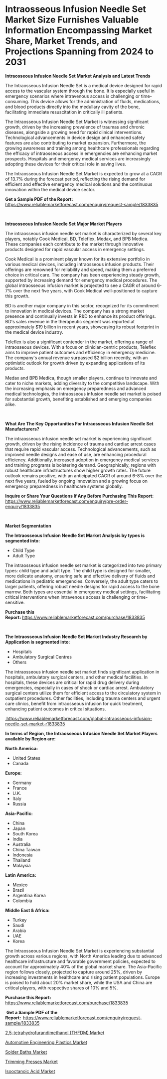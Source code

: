 <p><h1>Intraosseous Infusion Needle Set Market Size Furnishes Valuable Information Encompassing Market Share, Market Trends, and Projections Spanning from 2024 to 2031</h1></p><p><strong>Intraosseous Infusion Needle Set Market Analysis and Latest Trends</strong></p>
<p><p>The Intraosseous Infusion Needle Set is a medical device designed for rapid access to the vascular system through the bone. It is especially useful in emergency scenarios where intravenous access is challenging or time-consuming. This device allows for the administration of fluids, medications, and blood products directly into the medullary cavity of the bone, facilitating immediate resuscitation in critically ill patients.</p><p>The Intraosseous Infusion Needle Set Market is witnessing significant growth, driven by the increasing prevalence of traumas and chronic diseases, alongside a growing need for rapid clinical interventions. Technological advancements in device design and enhanced safety features are also contributing to market expansion. Furthermore, the growing awareness and training among healthcare professionals regarding the efficacy of intraosseous access in emergencies are enhancing market prospects. Hospitals and emergency medical services are increasingly adopting these devices for their critical role in saving lives.</p><p>The Intraosseous Infusion Needle Set Market is expected to grow at a CAGR of 13.7% during the forecast period, reflecting the rising demand for efficient and effective emergency medical solutions and the continuous innovation within the medical device sector.</p></p>
<p><strong>Get a Sample PDF of the Report:&nbsp;</strong> <a href="https://www.reliablemarketforecast.com/enquiry/request-sample/1833835?utm_campaign=1108&utm_medium=2&utm_source=Github&utm_content=ia&utm_term=17102024&utm_id=intraosseous-infusion-needle-set">https://www.reliablemarketforecast.com/enquiry/request-sample/1833835</a></p>
<p>&nbsp;</p>
<p><strong>Intraosseous Infusion Needle Set Major Market Players</strong></p>
<p><p>The intraosseous infusion needle set market is characterized by several key players, notably Cook Medical, BD, Teleflex, Medax, and BPB Medica. These companies each contribute to the market through innovative products designed for rapid vascular access in emergency settings.</p><p>Cook Medical is a prominent player known for its extensive portfolio in various medical devices, including intraosseous infusion products. Their offerings are renowned for reliability and speed, making them a preferred choice in critical care. The company has been experiencing steady growth, supported by increasing demand for emergency medical procedures. The global intraosseous infusion market is projected to see a CAGR of around 6-7% over the next five years, with Cook Medical well-positioned to capture this growth.</p><p>BD is another major company in this sector, recognized for its commitment to innovation in medical devices. The company has a strong market presence and continually invests in R&D to enhance its product offerings. BD's sales revenue in the therapeutic segment was reported at approximately $19 billion in recent years, showcasing its robust footprint in the medical device industry.</p><p>Teleflex is also a significant contender in the market, offering a range of intraosseous devices. With a focus on clinician-centric products, Teleflex aims to improve patient outcomes and efficiency in emergency medicine. The company's annual revenue surpassed $2 billion recently, with an optimistic outlook for growth driven by expanding applications of its products.</p><p>Medax and BPB Medica, though smaller players, continue to innovate and cater to niche markets, adding diversity to the competitive landscape. With the increasing emphasis on emergency preparedness and advanced medical technologies, the intraosseous infusion needle set market is poised for substantial growth, benefiting established and emerging companies alike.</p></p>
<p>&nbsp;</p>
<p><strong>What Are The Key Opportunities For Intraosseous Infusion Needle Set Manufacturers?</strong></p>
<p><p>The intraosseous infusion needle set market is experiencing significant growth, driven by the rising incidence of trauma and cardiac arrest cases that require rapid vascular access. Technological advancements, such as improved needle designs and ease of use, are enhancing procedural efficiency. Additionally, increased adoption in emergency medical services and training programs is bolstering demand. Geographically, regions with robust healthcare infrastructures show higher growth rates. The future outlook remains positive, with an anticipated CAGR of around 6-8% over the next five years, fueled by ongoing innovation and a growing focus on emergency preparedness in healthcare systems globally.</p></p>
<p><strong>Inquire or Share Your Questions If Any Before Purchasing This Report:</strong> <a href="https://www.reliablemarketforecast.com/enquiry/pre-order-enquiry/1833835?utm_campaign=1108&utm_medium=2&utm_source=Github&utm_content=ia&utm_term=17102024&utm_id=intraosseous-infusion-needle-set">https://www.reliablemarketforecast.com/enquiry/pre-order-enquiry/1833835</a></p>
<p>&nbsp;</p>
<p><strong>Market Segmentation</strong></p>
<p><strong>The Intraosseous Infusion Needle Set Market Analysis by types is segmented into:</strong></p>
<p><ul><li>Child Type</li><li>Adult Type</li></ul></p>
<p><p>The intraosseous infusion needle set market is categorized into two primary types: child type and adult type. The child type is designed for smaller, more delicate anatomy, ensuring safe and effective delivery of fluids and medications in pediatric emergencies. Conversely, the adult type caters to larger patients, offering robust needle designs for rapid access to the bone marrow. Both types are essential in emergency medical settings, facilitating critical interventions when intravenous access is challenging or time-sensitive.</p></p>
<p><strong>Purchase this Report:&nbsp;</strong><a href="https://www.reliablemarketforecast.com/purchase/1833835?utm_campaign=1108&utm_medium=2&utm_source=Github&utm_content=ia&utm_term=17102024&utm_id=intraosseous-infusion-needle-set">https://www.reliablemarketforecast.com/purchase/1833835</a></p>
<p>&nbsp;</p>
<p><strong>The Intraosseous Infusion Needle Set Market Industry Research by Application is segmented into:</strong></p>
<p><ul><li>Hospitals</li><li>Ambulatory Surgical Centres</li><li>Others</li></ul></p>
<p><p>The intraosseous infusion needle set market finds significant application in hospitals, ambulatory surgical centers, and other medical facilities. In hospitals, these devices are critical for rapid drug delivery during emergencies, especially in cases of shock or cardiac arrest. Ambulatory surgical centers utilize them for efficient access to the circulatory system in outpatient procedures. Other facilities, including trauma centers and urgent care clinics, benefit from intraosseous infusion for quick treatment, enhancing patient outcomes in critical situations.</p></p>
<p><a href="https://www.reliablemarketforecast.com/global-intraosseous-infusion-needle-set-market-r1833835?utm_campaign=1108&utm_medium=2&utm_source=Github&utm_content=ia&utm_term=17102024&utm_id=intraosseous-infusion-needle-set">&nbsp;https://www.reliablemarketforecast.com/global-intraosseous-infusion-needle-set-market-r1833835</a></p>
<p><strong>In terms of Region, the Intraosseous Infusion Needle Set Market Players available by Region are:</strong></p>
<p>
    <p> <strong> North America: </strong>
        <ul>
            <li>United States</li>
            <li>Canada</li>
        </ul>
        </p> 
    <p> <strong> Europe: </strong>
        <ul>
            <li>Germany</li>
            <li>France</li>
            <li>U.K.</li>
            <li>Italy</li>
            <li>Russia</li>
        </ul>
        </p> 
    <p> <strong> Asia-Pacific: </strong>
        <ul>
            <li>China</li>
            <li>Japan</li>
            <li>South Korea</li>
            <li>India</li>
            <li>Australia</li>
            <li>China Taiwan</li>
            <li>Indonesia</li>
            <li>Thailand</li>
            <li>Malaysia</li>
        </ul>
        </p> 
    <p> <strong> Latin America: </strong>
        <ul>
            <li>Mexico</li>
            <li>Brazil</li>
            <li>Argentina Korea</li>
            <li>Colombia</li>
        </ul>
        </p> 
    <p> <strong> Middle East & Africa: </strong>
        <ul>
            <li>Turkey</li>
            <li>Saudi</li>
            <li>Arabia</li>
            <li>UAE</li>
            <li>Korea</li>
        </ul>
    </p>
    </p>
<p><p>The Intraosseous Infusion Needle Set Market is experiencing substantial growth across various regions, with North America leading due to advanced healthcare infrastructure and favorable government policies, expected to account for approximately 40% of the global market share. The Asia-Pacific region follows closely, projected to capture around 25%, driven by increasing investments in healthcare and rising patient populations. Europe is poised to hold about 20% market share, while the USA and China are critical players, with respective shares of 10% and 5%.</p></p>
<p><strong>Purchase this Report: </strong><a href="https://www.reliablemarketforecast.com/purchase/1833835?utm_campaign=1108&utm_medium=2&utm_source=Github&utm_content=ia&utm_term=17102024&utm_id=intraosseous-infusion-needle-set">https://www.reliablemarketforecast.com/purchase/1833835</a></p>
<p>&nbsp;<strong>Get a Sample PDF of the Report:&nbsp;&nbsp;</strong><a href="https://www.reliablemarketforecast.com/enquiry/request-sample/1833835?utm_campaign=1108&utm_medium=2&utm_source=Github&utm_content=ia&utm_term=17102024&utm_id=intraosseous-infusion-needle-set">https://www.reliablemarketforecast.com/enquiry/request-sample/1833835</a></p>
<p><strong></strong></p>
<p><p><a href="https://github.com/radmanjxendrisczn/Market-Research-Report-List-1/blob/main/25-tetrahydrofurandimethanol-thfdm-market.md?utm_campaign=1108&utm_medium=2&utm_source=Github&utm_content=ia&utm_term=17102024&utm_id=intraosseous-infusion-needle-set">2,5-tetrahydrofurandimethanol (THFDM) Market</a></p><p><a href="https://github.com/brookiqhurne/Market-Research-Report-List-1/blob/main/automotive-engineering-plastics-market.md?utm_campaign=1108&utm_medium=2&utm_source=Github&utm_content=ia&utm_term=17102024&utm_id=intraosseous-infusion-needle-set">Automotive Engineering Plastics Market</a></p><p><a href="https://issuu.com/reportprime-2/docs/solder-baths-market-size-2030.pptx_3145c921150669?utm_campaign=1108&utm_medium=2&utm_source=Github&utm_content=ia&utm_term=17102024&utm_id=intraosseous-infusion-needle-set">Solder Baths Market</a></p><p><a href="https://issuu.com/reportprime-2/docs/trimming-presses-market-size-2030.p_f03b477c4828b6?utm_campaign=1108&utm_medium=2&utm_source=Github&utm_content=ia&utm_term=17102024&utm_id=intraosseous-infusion-needle-set">Trimming Presses Market</a></p><p><a href="https://www.linkedin.com/pulse/isooctanoic-acid-market-indicators-size-regional-breakdown-player-pfsyc?utm_campaign=1108&utm_medium=2&utm_source=Github&utm_content=ia&utm_term=17102024&utm_id=intraosseous-infusion-needle-set">Isooctanoic Acid Market</a></p></p>